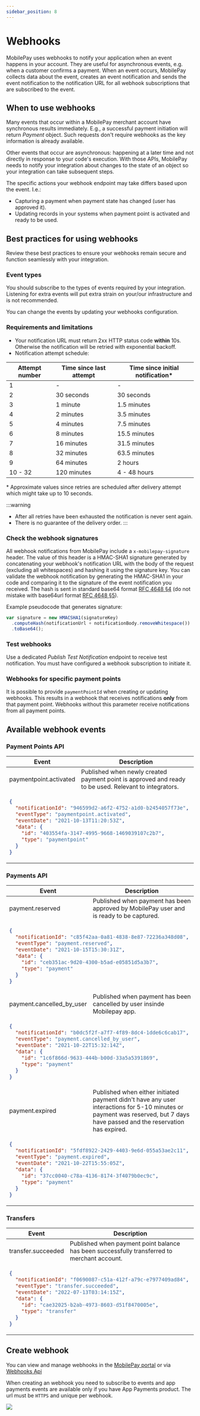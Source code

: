 ```yaml
---
sidebar_position: 8
---
```


# Webhooks

MobilePay uses webhooks to notify your application when an event happens in your account. They are useful for asynchronous events, e.g. when a customer confirms a payment. When an event occurs, MobilePay collects data about the event, creates an event notification and sends the event notification to the notification URL for all webhook subscriptions that are subscribed to the event.

## When to use webhooks

Many events that occur within a MobilePay merchant account have synchronous results immediately. E.g., a successful payment initiation will return _Payment_ object. Such requests don't require webhooks as the key information is already available.

Other events that occur are asynchronous: happening at a later time and not directly in response to your code's execution. With those APIs, MobilePay needs to notify your integration about changes to the state of an object so your integration can take subsequent steps.

The specific actions your webhook endpoint may take differs based upon the event. I.e.:

- Capturing a payment when payment state has changed (user has approved it).
- Updating records in your systems when payment point is activated and ready to be used.

## Best practices for using webhooks

Review these best practices to ensure your webhooks remain secure and function seamlessly with your integration.

### Event types

You should subscribe to the types of events required by your integration. Listening for extra events will put extra strain on your/our infrastructure and is not recommended.

You can change the events by updating your webhooks configuration.

### Requirements and limitations

* Your notification URL must return 2xx HTTP status code **within** 10s. Otherwise the notification will be retried with exponential backoff.
* Notification attempt schedule:

| Attempt number | Time since last attempt | Time since initial notification* |
| - | - | - |
| 1 | - | - |
| 2 | 30 seconds | 30 seconds |
| 3 | 1 minute | 1.5 minutes |
| 4 | 2 minutes | 3.5 minutes |
| 5 | 4 minutes | 7.5 minutes |
| 6 | 8 minutes | 15.5 minutes |
| 7 | 16 minutes | 31.5 minutes |
| 8 | 32 minutes | 63.5 minutes |
| 9 | 64 minutes | 2 hours |
| 10 - 32 | 120 minutes | 4 - 48 hours |

\* Approximate values since retries are scheduled after delivery attempt which might take up to 10 seconds.

:::warning
* After all retries have been exhausted the notification is never sent again.
* There is no guarantee of the delivery order.
:::

### Check the webhook signatures

All webhook notifications from MobilePay include a `x-mobilepay-signature` header. The value of this header is a HMAC-SHA1 signature generated by concatenating your webhook's notification URL with the body of the request (excluding all whitespaces) and hashing it using the signature key. You can validate the webhook notification by generating the HMAC-SHA1 in your code and comparing it to the signature of the event notification you received. The hash is sent in standard base64 format [RFC 4648 §4](https://datatracker.ietf.org/doc/html/rfc4648#section-4) (do not mistake with base64url format [RFC 4648 §5](https://datatracker.ietf.org/doc/html/rfc4648#section-5)).

Example pseudocode that generates signature:

```js
var signature = new HMACSHA1(signatureKey)
  .computeHash(notificationUrl + notificationBody.removeWhitespace())
  .toBase64();
```

### Test webhooks

Use a dedicated _Publish Test Notification_ endpoint to receive test notification. You must have configured a webhook subscription to initiate it.

### Webhooks for specific payment points

It is possible to provide `paymentPointId` when creating or updating webhooks. This results in a webhook that receives notifications **only** from that payment point. Webhooks without this parameter receive notifications from all payment points.

## Available webhook events

### Payment Points API

<table className="webhooks-table">
  <thead>
    <tr>
      <th>Event</th>
      <th>Description</th>
    </tr>
  </thead>
  <tbody>
    <tr>
      <td>paymentpoint.activated</td>
      <td> Published when newly created payment point is approved and ready to be used. Relevant to integrators. </td>
    </tr>
    <tr>
<td colSpan="2">

```json title="Request body example"
{
  "notificationId": "946599d2-a6f2-4752-a1d0-b2454057f73e",
  "eventType": "paymentpoint.activated",
  "eventDate": "2021-10-13T11:20:53Z",
  "data": {
    "id": "403554fa-3147-4995-9668-1469039107c2b7",
    "type": "paymentpoint"
  }
}
```

</td>
</tr>
</tbody>
</table>

### Payments API

<table className="webhooks-table">
    <thead>
        <tr>
            <th>Event</th>
            <th>Description</th>
        </tr>
    </thead>
<tbody>
<tr>
<td> payment.reserved </td>
<td> Published when payment has been approved by MobilePay user and is ready to be captured. </td>
</tr>
<tr>
<td colSpan="2">

```json title="Request body example"
{
  "notificationId": "c85f42aa-0a81-4838-8e87-72236a348d08",
  "eventType": "payment.reserved",
  "eventDate": "2021-10-15T15:30:31Z",
  "data": {
    "id": "ceb351ac-9d20-4300-b5ad-e05851d5a3b7",
    "type": "payment"
  }
}
```

</td>
</tr>
<tr>
<td> payment.cancelled_by_user </td>
<td> Published when payment has been cancelled by user insinde Mobilepay app. </td>
</tr>
<tr>
<td colSpan="2">

```json title="Request body example"
{
  "notificationId": "b0dc5f2f-a7f7-4f89-8dc4-1dde6c6cab17",
  "eventType": "payment.cancelled_by_user",
  "eventDate": "2021-10-22T15:32:14Z",
  "data": {
    "id": "1c6f866d-9633-444b-b00d-33a5a5391869",
    "type": "payment"
  }
}
```

</td>
</tr>
<tr>
<td> payment.expired </td>
<td> Published when either initiated payment didn't have any user interactions for 5-10 minutes or payment was reserved, but 7 days have passed and the reservation has expired. </td>
</tr>
<tr>
<td colSpan="2">

```json title="Request body example"
{
  "notificationId": "5fdf8922-2429-4403-9e6d-055a53ae2c11",
  "eventType": "payment.expired",
  "eventDate": "2021-10-22T15:55:05Z",
  "data": {
    "id": "37cc0040-c78a-4136-8174-3f4079b0ec9c",
    "type": "payment"
  }
}
```

</td>
</tr>
</tbody>
</table>

### Transfers

<table className="webhooks-table">
  <thead>
    <tr>
      <th>Event</th>
      <th>Description</th>
    </tr>
  </thead>
  <tbody>
    <tr>
      <td>transfer.succeeded</td>
      <td> Published when payment point balance has been successfully transferred to merchant account. </td>
    </tr>
    <tr>
<td colSpan="2">

```json title="Request body example"
{
  "notificationId": "f0690087-c51a-412f-a79c-e7977409ad84",
  "eventType": "transfer.succeeded",
  "eventDate": "2022-07-13T03:14:15Z",
  "data": {
    "id": "cae32025-b2ab-4973-8603-d51f8470005e",
    "type": "transfer"
  }
}
```

</td>
</tr>
</tbody>
</table>

## Create webhook
You can view and manage webhooks in the [MobilePay portal](https://portal.mobilepay.dk/developer/webhooks) or via [Webhooks Api](/api/wehooks)

When creating an webhook you need to subscribe to events and app payments events are available only if you have App Payments product. The url must be `HTTPS` and unique per webhook. 

![](/img/create-webhook.gif)
